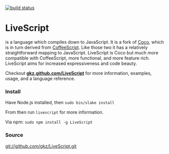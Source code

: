 [![build status](https://secure.travis-ci.org/gkz/LiveScript.png)](http://travis-ci.org/gkz/LiveScript)
# LiveScript
is a language which compiles down to JavaScript. It is a fork of [Coco](http://satyr.github.com/coco/), which is in turn derived from [CoffeeScript](http://coffeescript.org/). Like those two it has a relatively straightforward mapping to JavaScript. LiveScript is Coco but much more compatible with CoffeeScript, more functional, and more feature rich. LiveScript aims for increased expressiveness and code beauty.

Checkout **[gkz.github.com/LiveScript](http://gkz.github.com/LiveScript/)** for more information, examples, usage, and a language reference. 

### Install
Have Node.js installed, then `sudo bin/slake install`

From then run `livescript` for more information. 

Via npm: `sudo npm install -g LiveScript`

### Source
[git://github.com/gkz/LiveScript.git](git://github.com/gkz/LiveScript.git)
